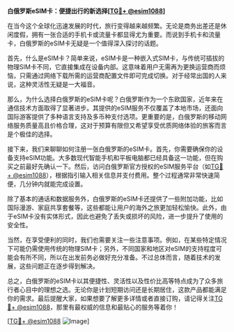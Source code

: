 **白俄罗斯eSIM卡：便捷出行的新选择[[TG💪+ @esim1088](https://t.me/s/esim1088)]**

在当今这个全球化迅速发展的时代，旅行变得越来越频繁。无论是商务出差还是休闲度假，拥有一张合适的手机卡或流量卡都显得尤为重要。而说到手机卡和流量卡，白俄罗斯的eSIM卡无疑是一个值得深入探讨的话题。

首先，什么是eSIM卡？简单来说，eSIM卡是一种嵌入式SIM卡，与传统可插拔的物理SIM卡不同，它直接集成在设备内部。这意味着用户无需再为更换运营商而烦恼，只需通过网络下载所需的运营商配置文件即可完成切换。对于经常出国的人来说，这种灵活性无疑是一大福音。

那么，为什么选择白俄罗斯的eSIM卡呢？白俄罗斯作为一个东欧国家，近年来在通信技术方面取得了显著进步。其提供的eSIM服务不仅覆盖了本地市场，还面向国际游客提供了多种语言支持及多币种支付选项。更重要的是，白俄罗斯的移动网络服务质量高且价格合理，这对于预算有限但又希望享受优质网络体验的旅客而言是个极佳的选择。

接下来，我们来聊聊如何注册一张白俄罗斯的eSIM卡。首先，你需要确保你的设备支持eSIM功能。大多数现代智能手机和平板电脑都已经具备这一功能，但在购买之前最好先确认一下。然后，访问白俄罗斯官方授权的eSIM服务平台（如[TG💪+ @esim1088](https://t.me/s/esim1088)），根据指引输入相关信息并支付费用。整个过程通常非常快速简便，几分钟内就能完成设置。

除了基本的通话和数据服务外，白俄罗斯的eSIM卡还提供了一些附加功能，比如国际漫游、家庭共享套餐等，这些都能让用户的海外之旅更加轻松愉快。此外，由于eSIM卡没有实体形式，因此也避免了丢失或损坏的风险，进一步提升了使用的安全性。

当然，在享受便利的同时，我们也需要关注一些注意事项。例如，在某些特定情况下可能仍需使用传统的物理SIM卡；另外，不同国家和地区对eSIM的支持程度可能会有所不同，所以在出发前务必做好充分准备。不过总体而言，随着技术的发展，这些问题正在逐步得到解决。

总之，白俄罗斯的eSIM卡以其便捷性、灵活性以及性价比高等特点成为了众多旅行者心目中的理想之选。无论你是计划短期访问还是长期居住，这款产品都能满足你的需求。最后提醒大家，如果想要了解更多详情或者直接订购，请记得关注[TG💪+ @esim1088](https://t.me/s/esim1088)，那里有最权威的信息和最贴心的服务等着你！

[[TG💪+ @esim1088](https://t.me/s/esim1088) ![Image](https://i.postimg.cc/4NQfJmqS/Snipaste-2025-05-13-00-14-12.png)]